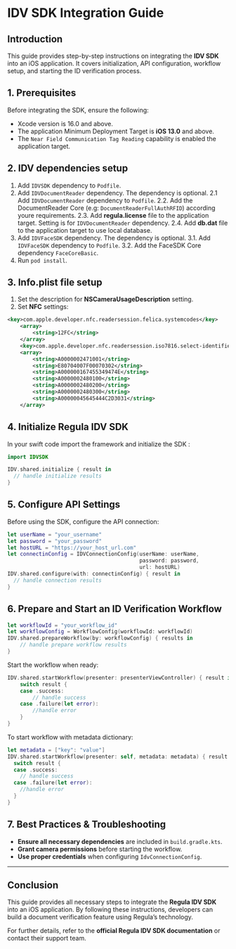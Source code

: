# **IDV SDK Integration Guide**

## **Introduction**

This guide provides step-by-step instructions on integrating the **IDV SDK** into an iOS application. 
It covers initialization, API configuration, workflow setup, and starting the ID verification process.


## **1. Prerequisites**

Before integrating the SDK, ensure the following:
- Xcode version is 16.0 and above.
- The application Minimum Deployment Target is **iOS 13.0** and above.
- The `Near Field Communication Tag Reading` capability is enabled the application target.


## **2. IDV dependencies setup** 
1. Add `IDVSDK` dependency to `Podfile`.
2. Add `IDVDocumentReader` dependency. The dependency is optional. 
2.1 Add `IDVDocumentReader` dependency to `Podfile`. 
2.2. Add the DocumentReader Core (e.g: `DocumentReaderFullAuthRFID`) according youre requirements.
2.3. Add **regula.license** file to the application target. Setting is for `IDVDocumentReader` dependency.
2.4. Add **db.dat** file to the application target to use local database.
3. Add `IDVFaceSDK` dependency. The dependency is optional.
3.1. Add `IDVFaceSDK` dependency to `Podfile`.
3.2. Add the FaceSDK Core dependency `FaceCoreBasic`.
4. Run `pod install`.


## **3. Info.plist file setup**
1. Set the description for **NSCameraUsageDescription** setting.
2. Set **NFC** settings:
```xml
<key>com.apple.developer.nfc.readersession.felica.systemcodes</key>
    <array>
        <string>12FC</string>
    </array>
    <key>com.apple.developer.nfc.readersession.iso7816.select-identifiers</key>
    <array>
        <string>A0000002471001</string>
        <string>E80704007F00070302</string>
        <string>A000000167455349474E</string>
        <string>A0000002480100</string>
        <string>A0000002480200</string>
        <string>A0000002480300</string>
        <string>A00000045645444C2D3031</string>
    </array>
```


## **4. Initialize Regula IDV SDK**

In your swift code import the framework and initialize the SDK :

```swift
import IDVSDK

IDV.shared.initialize { result in
  // handle initialize results
}
```


## **5. Configure API Settings**

Before using the SDK, configure the API connection:

```swift
let userName = "your_username"
let password = "your_password"
let hostURL = "https://your_host_url.com"
let connectinConfig = IDVConnectionConfig(userName: userName,
                                          password: password,
                                          url: hostURL)
IDV.shared.configure(with: connectinConfig) { result in
  // handle connection results
}
```


## **6. Prepare and Start an ID Verification Workflow**

```swift
let workflowId = "your_workflow_id"
let workflowConfig = WorkflowConfig(workflowId: workflowId)
IDV.shared.prepareWorkflow(by: workflowConfig) { results in
    // handle prepare workflow results
}
```

Start the workflow when ready:

```swift
IDV.shared.startWorkflow(presenter: presenterViewController) { result in
    switch result {
    case .success:
        // handle success
    case .failure(let error):
        //handle error
    }
}
```

To start workflow with metadata dictionary: 

```swift
let metadata = ["key": "value"]
IDV.shared.startWorkflow(presenter: self, metadata: metadata) { result in
  switch result {
  case .success:
    // handle success
  case .failure(let error):
    //handle error
  }
}
```


## **7. Best Practices & Troubleshooting**

- **Ensure all necessary dependencies** are included in `build.gradle.kts`.
- **Grant camera permissions** before starting the workflow.
- **Use proper credentials** when configuring `IdvConnectionConfig`.

---

## **Conclusion**

This guide provides all necessary steps to integrate the **Regula IDV SDK** into an iOS application. By following these instructions, developers can build a document verification feature using Regula’s technology.

For further details, refer to the **official Regula IDV SDK documentation** or contact their support team.
